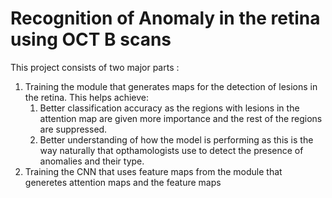 # Recognition of Anomaly in the retina using OCT B scans 
This project consists of two major parts :
1) Training the module that generates maps for the detection of lesions in the retina.
   This helps achieve:
   1) Better classification accuracy as the regions with lesions in the attention map are given more importance and the rest of the regions are suppressed.
   2) Better understanding of how the model is performing as this is the way naturally that opthamologists use to detect the presence of anomalies and their type.
2) Training the CNN that uses feature maps from the module that generetes attention maps and the feature maps   
